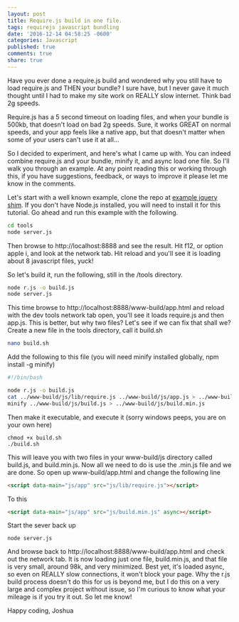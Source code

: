 ```yaml
---
layout: post
title: Require.js build in one file.
tags: requirejs javascript bundling
date: '2016-12-14 04:58:25 -0600'
categories: Javascript
published: true
comments: true
share: true
---
```

Have you ever done a require.js build and wondered why you still have to load require.js and THEN your bundle?  I sure have, but I never gave it much thought until I had to make my site work on REALLY slow internet.  Think bad 2g speeds.  

Require.js has a 5 second timeout on loading files, and when your bundle is 500kb, that doesn't load on bad 2g speeds.  Sure, it works GREAT on normal speeds, and your app feels like a native app, but that doesn't matter when some of your users can't use it at all...

So I decided to experiment, and here's what I came up with.  You can indeed combine require.js and your bundle, minify it, and async load one file.  So I'll walk you through an example.  At any point reading this or working through this, if you have suggestions, feedback, or ways to improve it please let me know in the comments.

Let's start with a well known example, clone the repo at [example jquery shim](https://github.com/requirejs/example-jquery-shim).  If you don't have Node.js installed, you will need to install it for this tutorial.  Go ahead and run this example with the following.

```bash
cd tools
node server.js
```

Then browse to http://localhost:8888 and see the result.  Hit f12, or option apple i, and look at the network tab.  Hit reload and you'll see it is loading about 8 javascript files, yuck!

So let's build it, run the following, still in the /tools directory.

```bash
node r.js -o build.js
node server.js
```

This time browse to http://localhost:8888/www-build/app.html and reload with the dev tools network tab open, you'll see it loads require.js and then app.js.  This is better, but why two files?  Let's see if we can fix that shall we?  Create a new file in the tools directory, call it build.sh

```bash
nano build.sh
```

Add the following to this file (you will need minify installed globally, npm install -g minify)

```bash
#!/bin/bash

node r.js -o build.js
cat ../www-build/js/lib/require.js ../www-build/js/app.js > ../www-build/js/build.js
minify ../www-build/js/build.js > ../www-build/js/build.min.js
```

Then make it executable, and execute it (sorry windows peeps, you are on your own here)

```
chmod +x build.sh
./build.sh
```

This will leave you with two files in your www-build/js directory called build.js, and build.min.js.  Now all we need to do is use the .min.js file and we are done.  So open up www-build/app.html and change the following line

```html
<script data-main="js/app" src="js/lib/require.js"></script>
```
To this

```html
<script data-main="js/app" src="js/build.min.js" async></script>
```

Start the sever back up

```
node server.js
```

And browse back to http://localhost:8888/www-build/app.html and check out the network tab.  It is now loading just one file, build.min.js, and that file is very small, around 98k, and very minimized.  Best yet, it's loaded async, so even on REALLY slow connections, it won't block your page.  Why the r.js build process doesn't do this for us is beyond me, but I do this on a very large and complex project without issue, so I'm curious to know what your mileage is if you try it out.  So let me know!

Happy coding,
Joshua
